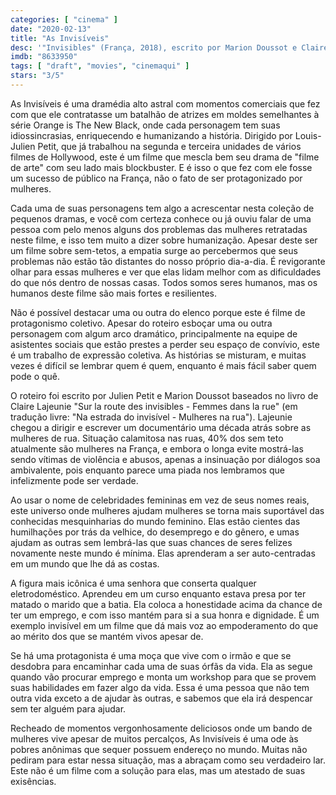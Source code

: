 ```yaml
---
categories: [ "cinema" ]
date: "2020-02-13"
title: "As Invisíveis"
desc: '"Invisibles" (França, 2018), escrito por Marion Doussot e Claire Lajeunie, dirigido por Louis-Julien Petit, com Patricia Mouchon, Khoukha Boukherbache e Bérangère Toural.'
imdb: "8633950"
tags: [ "draft", "movies", "cinemaqui" ]
stars: "3/5"
---
```

As Invisíveis é uma dramédia alto astral com momentos comerciais que fez com que ele contratasse um batalhão de atrizes em moldes semelhantes à série Orange is The New Black, onde cada personagem tem suas idiossincrasias, enriquecendo e humanizando a história. Dirigido por Louis-Julien Petit, que já trabalhou na segunda e terceira unidades de vários filmes de Hollywood, este é um filme que mescla bem seu drama de "filme de arte" com seu lado mais blockbuster. E é isso o que fez com ele fosse um sucesso de público na França, não o fato de ser protagonizado por mulheres.

Cada uma de suas personagens tem algo a acrescentar nesta coleção de pequenos dramas, e você com certeza conhece ou já ouviu falar de uma pessoa com pelo menos alguns dos problemas das mulheres retratadas neste filme, e isso tem muito a dizer sobre humanização. Apesar deste ser um filme sobre sem-tetos, a empatia surge ao percebermos que seus problemas não estão tão distantes do nosso próprio dia-a-dia. É revigorante olhar para essas mulheres e ver que elas lidam melhor com as dificuldades do que nós dentro de nossas casas. Todos somos seres humanos, mas os humanos deste filme são mais fortes e resilientes.

Não é possível destacar uma ou outra do elenco porque este é filme de protagonismo coletivo. Apesar do roteiro esboçar uma ou outra personagem com algum arco dramático, principalmente na equipe de asistentes sociais que estão prestes a perder seu espaço de convívio, este é um trabalho de expressão coletiva. As histórias se misturam, e muitas vezes é difícil se lembrar quem é quem, enquanto é mais fácil saber quem pode o quê.

O roteiro foi escrito por Julien Petit e Marion Doussot baseados no livro de Claire Lajeunie "Sur la route des invisibles - Femmes dans la rue" (em tradução livre: "Na estrada do invisível - Mulheres na rua"). Lajeunie chegou a dirigir e escrever um documentário uma década atrás sobre as mulheres de rua. Situação calamitosa nas ruas, 40% dos sem teto atualmente são mulheres na França, e embora o longa evite mostrá-las sendo vítimas de violência e abusos, apenas a insinuação por diálogos soa ambivalente, pois enquanto parece uma piada nos lembramos que infelizmente pode ser verdade.

Ao usar o nome de celebridades femininas em vez de seus nomes reais, este universo onde mulheres ajudam mulheres se torna mais suportável das conhecidas mesquinharias do mundo feminino. Elas estão cientes das humilhações por trás da velhice, do desemprego e do gênero, e umas ajudam as outras sem lembrá-las que suas chances de seres felizes novamente neste mundo é mínima. Elas aprenderam a ser auto-centradas em um mundo que lhe dá as costas.

A figura mais icônica é uma senhora que conserta qualquer eletrodoméstico. Aprendeu em um curso enquanto estava presa por ter matado o marido que a batia. Ela coloca a honestidade acima da chance de ter um emprego, e com isso mantém para si a sua honra e dignidade. É um exemplo invisível em um filme que dá mais voz ao empoderamento do que ao mérito dos que se mantém vivos apesar de.

Se há uma protagonista é uma moça que vive com o irmão e que se desdobra para encaminhar cada uma de suas órfãs da vida. Ela as segue quando vão procurar emprego e monta um workshop para que se provem suas habilidades em fazer algo da vida. Essa é uma pessoa que não tem outra vida exceto a de ajudar às outras, e sabemos que ela irá despencar sem ter alguém para ajudar.

Recheado de momentos vergonhosamente deliciosos onde um bando de mulheres vive apesar de muitos percalços, As Invisíveis é uma ode às pobres anônimas que sequer possuem endereço no mundo. Muitas não pediram para estar nessa situação, mas a abraçam como seu verdadeiro lar. Este não é um filme com a solução para elas, mas um atestado de suas exisências.
